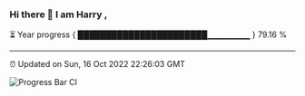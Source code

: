 ### Hi there 👋 I am Harry , 

⏳ Year progress { ███████████████████████▁▁▁▁▁▁▁ } 79.16 %

---

⏰ Updated on Sun, 16 Oct 2022 22:26:03 GMT

![Progress Bar CI](https://github.com/duykhang68/duykhang68/workflows/Progress%20Bar%20CI/badge.svg)
